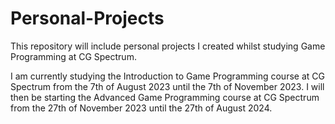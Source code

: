 # Personal-Projects

This repository will include personal projects I created whilst studying Game Programming at CG Spectrum.

I am currently studying the Introduction to Game Programming course at CG Spectrum from the 7th of August 2023 until the 7th of November 2023.
I will then be starting the Advanced Game Programming course at CG Spectrum from the 27th of November 2023 until the 27th of August 2024.
